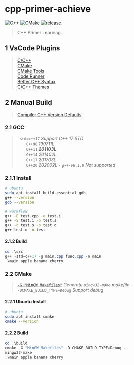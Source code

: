 # cpp-primer-achieve

[![C++](https://img.shields.io/badge/C++-11-brightgreen.svg?style=flat&logo=cplusplus)](https://isocpp.org)
[![CMake](https://img.shields.io/badge/CMake-3.10-brightgreen.svg?style=flat&logo=cmake)](https://cmake.org/cmake/help/v3.10)
[![release](https://img.shields.io/badge/release-0.7.0-blue.svg)](https://github.com/aaric/cpp-primer-achieve/releases)

> C++ Primer Learning.

## 1 VsCode Plugins

> [C/C++](https://marketplace.visualstudio.com/items?itemName=ms-vscode.cpptools)  
> [CMake](https://marketplace.visualstudio.com/items?itemName=twxs.cmake)  
> [CMake Tools](https://marketplace.visualstudio.com/items?itemName=ms-vscode.cmake-tools)  
> [Code Runner](https://marketplace.visualstudio.com/items?itemName=formulahendry.code-runner)  
> [Better C++ Syntax](https://marketplace.visualstudio.com/items?itemName=jeff-hykin.better-cpp-syntax)  
> [C/C++ Themes](https://marketplace.visualstudio.com/items?itemName=ms-vscode.cpptools-themes)

## 2 Manual Build

> [Compiler C++ Version Defaults](https://gist.github.com/ax3l/53db9fa8a4f4c21ecc5c4100c0d93c94)

### 2.1 GCC

> `-std=c++17` *Support C++ 17 STD*  
> &emsp;&emsp;`C++98` *199711L*  
> &emsp;&emsp;`C++11` ***201103L***  
> &emsp;&emsp;`C++14` *201402L*  
> &emsp;&emsp;`C++17` *201703L*  
> &emsp;&emsp;`C++20` *202002L - `g++-v8.1.0` Not supported*

### 2.1.1 Install

```bash
# ubuntu
sudo apt install build-essential gdb
g++ --version
gdb --version

# workflow
g++ -E test.cpp -o test.i
g++ -S test.i -o test.s
g++ -c test.s -o test.o
g++ test.o -o test
```

#### 2.1.2 Build

```powershell
cd .\src
g++ -std=c++17 -g main.cpp func.cpp -o main
.\main apple banana cherry
```

### 2.2 CMake

> [`-G "MinGW Makefiles"`](https://cmake.org/cmake/help/v2.8.12/cmake.html#section_Generators) *Generate `mingw32-make` makefile*  
> `-DCMAKE_BUILD_TYPE=Debug` *Support debug*

#### 2.2.1 Ubuntu Install

```bash
# ubuntu
sudo apt install cmake
cmake --version
```

#### 2.2.2 Build

```powershell
cd .\build
cmake -G "MinGW Makefiles" -D CMAKE_BUILD_TYPE=Debug ..
mingw32-make
.\main apple banana cherry
```
